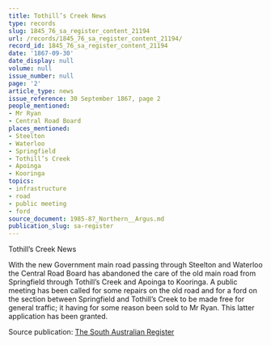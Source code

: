 ```yaml
---
title: Tothill’s Creek News
type: records
slug: 1845_76_sa_register_content_21194
url: /records/1845_76_sa_register_content_21194/
record_id: 1845_76_sa_register_content_21194
date: '1867-09-30'
date_display: null
volume: null
issue_number: null
page: '2'
article_type: news
issue_reference: 30 September 1867, page 2
people_mentioned:
- Mr Ryan
- Central Road Board
places_mentioned:
- Steelton
- Waterloo
- Springfield
- Tothill’s Creek
- Apoinga
- Kooringa
topics:
- infrastructure
- road
- public meeting
- ford
source_document: 1985-87_Northern__Argus.md
publication_slug: sa-register
---
```


Tothill’s Creek News

With the new Government main road passing through Steelton and Waterloo the Central Road Board has abandoned the care of the old main road from Springfield through Tothill’s Creek and Apoinga to Kooringa.  A public meeting has been called for some repairs on the old road and for a ford on the section between Springfield and Tothill’s Creek to be made free for general traffic; it having for some reason been sold to Mr Ryan.  This latter application has been granted.

Source publication: [The South Australian Register](/publications/sa-register/)
